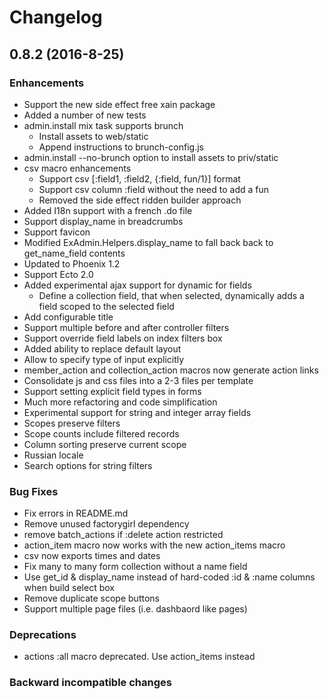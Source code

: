 # Changelog

## 0.8.2  (2016-8-25)

### Enhancements
* Support the new side effect free xain package
* Added a number of new tests
* admin.install mix task supports brunch
  * Install assets to web/static
  * Append instructions to brunch-config.js
* admin.install --no-brunch option to install assets to priv/static
* csv macro enhancements
  * Support csv [:field1, :field2, {:field, fun/1}] format
  * Support csv column :field without the need to add a fun
  * Removed the side effect ridden builder approach
* Added I18n support with a french .do file
* Support display_name in breadcrumbs
* Support favicon
* Modified ExAdmin.Helpers.display_name to fall back back to get_name_field contents
* Updated to Phoenix 1.2
* Support Ecto 2.0
* Added experimental ajax support for dynamic for fields
  * Define a collection field, that when selected, dynamically adds a field scoped to the selected field
* Add configurable title
* Support multiple before and after controller filters
* Support override field labels on index filters box
* Added ability to replace default layout
* Allow to specify type of input explicitly
* member_action and collection_action macros now generate action links
* Consolidate js and css files into a 2-3 files per template
* Support setting explicit field types in forms
* Much more refactoring and code simplification
* Experimental support for string and integer array fields
* Scopes preserve filters
* Scope counts include filtered records
* Column sorting preserve current scope
* Russian locale
* Search options for string filters

### Bug Fixes
* Fix errors in README.md
* Remove unused factorygirl dependency
* remove batch_actions if :delete action restricted
* action_item macro now works with the new action_items macro
* csv now exports times and dates
* Fix many to many form collection without a name field
* Use get_id & display_name instead of hard-coded :id & :name columns when build select box
* Remove duplicate scope buttons
* Support multiple page files (i.e. dashbaord like pages)

### Deprecations
* actions :all macro deprecated. Use action_items instead

### Backward incompatible changes

